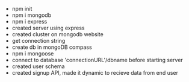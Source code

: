 - npm init
- npm i mongodb
- npm i express
- created server using express
- created cluster on mongodb website 
- get connection string
- create db in mongoDB compass 
- npm i mongoose
- connect to database 'connectionURL'/dbname before starting server
- created user schema
- created signup API, made it dynamic to recieve data from end user